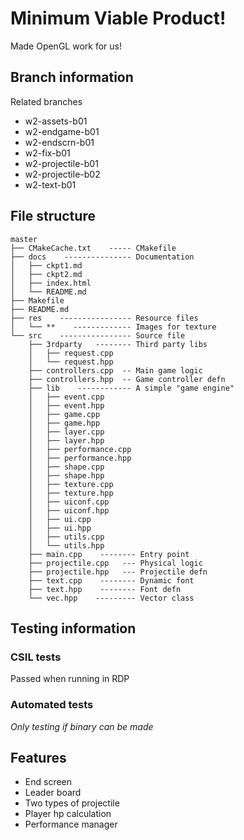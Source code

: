 # Minimum Viable Product!

Made OpenGL work for us!

## Branch information
Related branches
- w2-assets-b01
- w2-endgame-b01
- w2-endscrn-b01
- w2-fix-b01
- w2-projectile-b01
- w2-projectile-b02
- w2-text-b01

## File structure
```
master
├── CMakeCache.txt    ----- CMakefile
├── docs    --------------- Documentation
│   ├── ckpt1.md
│   ├── ckpt2.md
│   ├── index.html
│   └── README.md
├── Makefile
├── README.md
├── res    ---------------- Resource files
│   └── **    ------------- Images for texture
└── src    ---------------- Source file
    ├── 3rdparty   -------- Third party libs
    │   ├── request.cpp
    │   └── request.hpp
    ├── controllers.cpp  -- Main game logic
    ├── controllers.hpp  -- Game controller defn
    ├── lib    ------------ A simple "game engine"
    │   ├── event.cpp
    │   ├── event.hpp
    │   ├── game.cpp
    │   ├── game.hpp
    │   ├── layer.cpp
    │   ├── layer.hpp
    │   ├── performance.cpp
    │   ├── performance.hpp
    │   ├── shape.cpp
    │   ├── shape.hpp
    │   ├── texture.cpp
    │   ├── texture.hpp
    │   ├── uiconf.cpp
    │   ├── uiconf.hpp
    │   ├── ui.cpp
    │   ├── ui.hpp
    │   ├── utils.cpp
    │   └── utils.hpp
    ├── main.cpp    -------- Entry point
    ├── projectile.cpp   --- Physical logic
    ├── projectile.hpp   --- Projectile defn
    ├── text.cpp    -------- Dynamic font
    ├── text.hpp    -------- Font defn
    └── vec.hpp    --------- Vector class

```

## Testing information
### CSIL tests
Passed when running in RDP
### Automated tests
*Only testing if binary can be made*

## Features
- End screen
- Leader board
- Two types of projectile
- Player hp calculation
- Performance manager